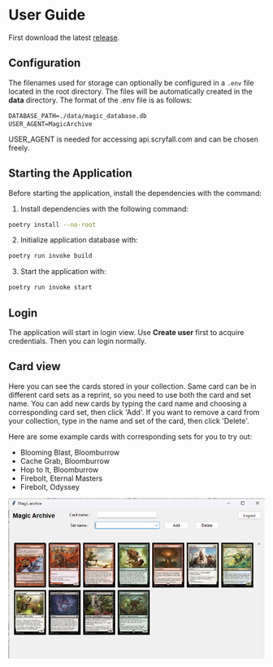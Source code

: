 # User Guide

First download the latest [release](https://github.com/jtpcode/ot-harjoitustyo/releases).

## Configuration

The filenames used for storage can optionally be configured in a `.env` file located in the root directory. The files will be automatically created in the **data** directory. The format of the .env file is as follows:

```
DATABASE_PATH=./data/magic_database.db
USER_AGENT=MagicArchive
```
USER_AGENT is needed for accessing api.scryfall.com and can be chosen freely.

## Starting the Application

Before starting the application, install the dependencies with the command:

1. Install dependencies with the following command:

```bash
poetry install --no-root
```

2. Initialize application database with:

```bash
poetry run invoke build
```

3. Start the application with:

```bash
poetry run invoke start
```

## Login

The application will start in login view. Use **Create user** first to acquire credentials. Then you can login normally.

## Card view

Here you can see the cards stored in your collection. Same card can be in different card sets as a reprint, so you need to use both the card and set name. You can add new cards by typing the card name and choosing a corresponding card set, then click 'Add'. If you want to remove a card from your collection, type in the name and set of the card, then click 'Delete'.

Here are some example cards with corresponding sets for you to try out:

- Blooming Blast, Bloomburrow
- Cache Grab, Bloomburrow
- Hop to It, Bloomburrow
- Firebolt, Eternal Masters
- Firebolt, Odyssey

![](./pics/card_view.png)

